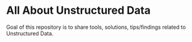 # All About Unstructured Data

Goal of this repository is to share tools, solutions, tips/findings related to Unstructured Data.
